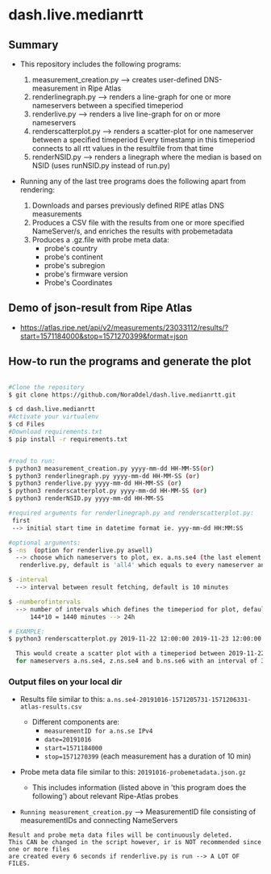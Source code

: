 # dash.live.medianrtt

## Summary

   * This repository includes the following programs:
        1. measurement_creation.py --> creates user-defined DNS-measurement in Ripe Atlas
        2. renderlinegraph.py --> renders a line-graph for one or more nameservers between a specified timeperiod
        3. renderlive.py --> renders a live line-graph for on or more nameservers
        4. renderscatterplot.py --> renders a scatter-plot for one nameserver between a specified timeperiod
           Every timestamp in this timeperiod connects to all rtt values in the resultfile from that time
        5. renderNSID.py --> renders a linegraph where the median is based on NSID (uses runNSID.py instead of run.py)



   * Running any of the last tree programs does the following apart from rendering:
        1. Downloads and parses previously defined RIPE atlas DNS measurements
        2. Produces a CSV file with the results from one or more specified NameServer/s, and enriches the results with probemetadata
        3. Produces a .gz.file with probe meta data:
           * probe's country
           * probe's continent
           * probe's subregion
           * probe's firmware version
           * Probe's Coordinates


## Demo of json-result from Ripe Atlas
   * https://atlas.ripe.net/api/v2/measurements/23033112/results/?start=1571184000&stop=1571270399&format=json


## How-to run the programs and generate the plot

 ```bash

 #Clone the repository
 $ git clone https://github.com/NoraOdel/dash.live.medianrtt.git

 $ cd dash.live.medianrtt
 #Activate your virtualenv
 $ cd Files
 #Download requirements.txt
 $ pip install -r requirements.txt


 #read to run:
 $ python3 measurement_creation.py yyyy-mm-dd HH-MM-SS(or)
 $ python3 renderlinegraph.py yyyy-mm-dd HH-MM-SS (or)
 $ python3 renderlive.py yyyy-mm-dd HH-MM-SS (or)
 $ python3 renderscatterplot.py yyyy-mm-dd HH-MM-SS (or)
 $ python3 renderNSID.py yyyy-mm-dd HH-MM-SS

 #required arguments for renderlinegraph.py and renderscatterplot.py:
  first
  --> initial start time in datetime format ie. yyy-mm-dd HH:MM:SS

 #optional arguments:
 $ -ns  (option for renderlive.py aswell)
   --> choose which nameservers to plot, ex. a.ns.se4 (the last element refers to IPv, 4 or 6)
    renderlive.py, default is 'all4' which equals to every nameserver and its IPv4 traffic
 
 $ -interval  
   --> interval between result fetching, default is 10 minutes

 $ -numberofintervals
   --> number of intervals which defines the timeperiod for plot, default is 144. If numberofintervals is 144 and interval is 10 the timeperiod will be:
       144*10 = 1440 minutes --> 24h

 # EXAMPLE:
 $ python3 renderscatterplot.py 2019-11-22 12:00:00 2019-11-23 12:00:00 -ns a.ns.se4 z.ns.se4 b.ns.se6 -interval 30

   This would create a scatter plot with a timeperiod between 2019-11-22 12:00:00 and 2019-11-23 12:00:00,
   for nameservers a.ns.se4, z.ns.se4 and b.ns.se6 with an interval of 30 minutes


  ```

### Output files on your local dir

   * Results file similar to this: ``a.ns.se4-20191016-1571205731-1571206331-atlas-results.csv``
      * Different components are:
         *  ``measurementID for a.ns.se IPv4``
         *  ``date=20191016``
         *  ``start=1571184000``
         *  ``stop=1571270399`` (each measurement has a duration of 10 min)

   * Probe meta data file similar to this: ``20191016-probemetadata.json.gz``
     * This includes information (listed above in 'this program does the following')
       about relevant Ripe-Atlas probes

   * ``Running measurement_creation.py`` --> MeasurementID file consisting of measurementIDs and connecting NameServers

    Result and probe meta data files will be continuously deleted. 
    This CAN be changed in the script however, ir is NOT recommended since one or more files 
    are created every 6 seconds if renderlive.py is run --> A LOT OF FILES.

